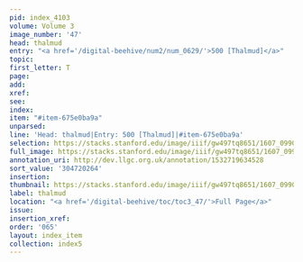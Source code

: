 ```yaml
---
pid: index_4103
volume: Volume 3
image_number: '47'
head: thalmud
entry: "<a href='/digital-beehive/num2/num_0629/'>500 [Thalmud]</a>"
topic:
first_letter: T
page:
add:
xref:
see:
index:
item: "#item-675e0ba9a"
unparsed:
line: 'Head: thalmud|Entry: 500 [Thalmud]|#item-675e0ba9a'
selection: https://stacks.stanford.edu/image/iiif/gw497tq8651/1607_0990/920,264,411,162/full/0/default.jpg
full_image: https://stacks.stanford.edu/image/iiif/gw497tq8651/1607_0990/full/full/0/default.jpg
annotation_uri: http://dev.llgc.org.uk/annotation/1532719634528
sort_value: '304720264'
insertion:
thumbnail: https://stacks.stanford.edu/image/iiif/gw497tq8651/1607_0990/920,264,411,162/150,/0/default.jpg
label: thalmud
location: "<a href='/digital-beehive/toc/toc3_47/'>Full Page</a>"
issue:
insertion_xref:
order: '065'
layout: index_item
collection: index5
---
```

